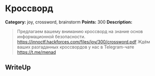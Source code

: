 # Кроссворд


**Category:** joy, crossword, brainstorm
**Points:** 300
**Description:**

> Предлагаем вашему вниманию кроссворд на знание основ информационной безопасности. https://innoctf.hackforces.com/files/joy/300/crossword.pdf 
> Ждём ваших разгаданных кроссвордов у нас в Telegram-чате https://t.me/menad

## WriteUp 

